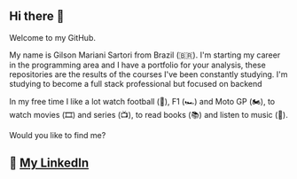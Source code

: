 ## Hi there 👋

Welcome to my GitHub.

My name is Gilson Mariani Sartori from Brazil (🇧🇷). I'm starting my career in the programming area and I have a portfolio for your analysis, these repositories are the results of the courses I've been constantly studying. I'm studying to become a full stack professional but focused on backend

In my free time I like a lot watch football (🏈), F1 (🏎️) and Moto GP (🏍️), to watch movies (🎞️) and series (📺), to read books (📚) and listen to music (🎵).

Would you like to find me?

## :link: [My LinkedIn](https://www.linkedin.com/in/gilson-mariani-sartori-622374160)

<!--
**SartoriGilson/SartoriGilson** is a ✨ _special_ ✨ repository because its `README.md` (this file) appears on your GitHub profile.

Here are some ideas to get you started:

- 🔭 I’m currently working on ...
- 🌱 I’m currently learning ...
- 👯 I’m looking to collaborate on ...
- 🤔 I’m looking for help with ...
- 💬 Ask me about ...
- 📫 How to reach me: ...
- 😄 Pronouns: ...
- ⚡ Fun fact: ...
-->
